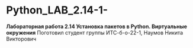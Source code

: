 # Python_LAB_2.14-1-
**Лабораторная работа 2.14 Установка пакетов в Python. Виртуальные окружения**  Поготовил студент группы ИТС-б-о-22-1, Наумов Никита Викторович
